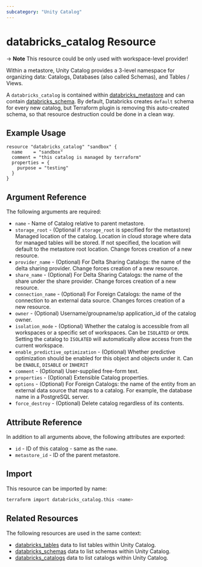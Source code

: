 ```yaml
---
subcategory: "Unity Catalog"
---
```

# databricks_catalog Resource

-> **Note** This resource could be only used with workspace-level provider!

Within a metastore, Unity Catalog provides a 3-level namespace for organizing data: Catalogs, Databases (also called Schemas), and Tables / Views.

A `databricks_catalog` is contained within [databricks_metastore](metastore.md) and can contain [databricks_schema](schema.md). By default, Databricks creates `default` schema for every new catalog, but Terraform plugin is removing this auto-created schema, so that resource destruction could be done in a clean way.

## Example Usage

```hcl
resource "databricks_catalog" "sandbox" {
  name    = "sandbox"
  comment = "this catalog is managed by terraform"
  properties = {
    purpose = "testing"
  }
}
```

## Argument Reference

The following arguments are required:

* `name` - Name of Catalog relative to parent metastore.
* `storage_root` - (Optional if `storage_root` is specified for the metastore) Managed location of the catalog. Location in cloud storage where data for managed tables will be stored. If not specified, the location will default to the metastore root location. Change forces creation of a new resource.
* `provider_name` - (Optional) For Delta Sharing Catalogs: the name of the delta sharing provider. Change forces creation of a new resource.
* `share_name` - (Optional) For Delta Sharing Catalogs: the name of the share under the share provider. Change forces creation of a new resource.
* `connection_name` - (Optional) For Foreign Catalogs: the name of the connection to an external data source. Changes forces creation of a new resource.
* `owner` - (Optional) Username/groupname/sp application_id of the catalog owner.
* `isolation_mode` - (Optional) Whether the catalog is accessible from all workspaces or a specific set of workspaces. Can be `ISOLATED` or `OPEN`. Setting the catalog to `ISOLATED` will automatically allow access from the current workspace.
* `enable_predictive_optimization` - (Optional) Whether predictive optimization should be enabled for this object and objects under it. Can be `ENABLE`, `DISABLE` or `INHERIT`
* `comment` - (Optional) User-supplied free-form text.
* `properties` - (Optional) Extensible Catalog properties.
* `options` - (Optional) For Foreign Catalogs: the name of the entity from an external data source that maps to a catalog. For example, the database name in a PostgreSQL server.
* `force_destroy` - (Optional) Delete catalog regardless of its contents.

## Attribute Reference

In addition to all arguments above, the following attributes are exported:

* `id` - ID of this catalog - same as the `name`.
* `metastore_id` - ID of the parent metastore.

## Import

This resource can be imported by name:

```bash
terraform import databricks_catalog.this <name>
```

## Related Resources

The following resources are used in the same context:

* [databricks_tables](../data-sources/tables.md) data to list tables within Unity Catalog.
* [databricks_schemas](../data-sources/schemas.md) data to list schemas within Unity Catalog.
* [databricks_catalogs](../data-sources/catalogs.md) data to list catalogs within Unity Catalog.
